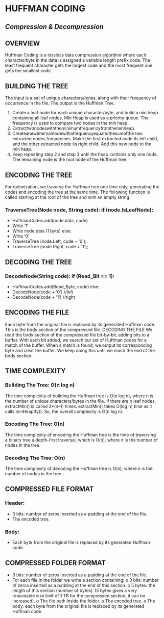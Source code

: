 # **HUFFMAN CODING**
## *Compression & Decompression*

## OVERVIEW

Huffman Coding is a lossless data compression algorithm where each character/byte in the data is assigned a variable length prefix code. The least frequent character gets the largest code and the most frequent one gets the smallest code.

## BUILDING THE TREE

The input is a set of unique characters/bytes, along with their frequency of occurrence in the file. The output is the Huffman Tree.
1. Create a leaf node for each unique character/byte, and build a min heap containing all leaf nodes.
Min Heap is used as a priority queue. The frequency is used to compare two nodes in the min heap.
2. Extracttwonodeswiththeminimumfrequencyfromtheminheap.
3. Createanewinternalnodewithafrequencyequaltothesumofthe two extracted nodes frequencies. Make the first extracted node its left child, and the other extracted node its right child. Add this new node to the min heap.
4. Keep repeating step 2 and step 3 until the heap contains only one node. The remaining node is the root node of the Huffman tree.
   
## ENCODING THE TREE

For optimization, we traverse the Huffman tree one time only, generating the codes and encoding the tree at the same time. The following function is called starting at the root of the tree and with an empty string:

### TraverseTree(Node node, String code): if (node.IsLeafNode):
- HuffmanCodes.add(node.data, code)
- Write ‘1’
- Write node.data (1 byte)
else:
- Write ‘0’
- TraverseTree (node.Left, code + ‘0’);
- TraverseTree (node.Right, code + ‘1’);

## DECODING THE TREE

### DecodeNode(String code): if (Read_Bit == 1):
- HuffmanCodes.add(Read_Byte, code) else:
- DecodeNode(code + ‘0’) //left
- DecodeNode(code + ‘1’) //right
  
## ENCODING THE FILE

Each byte from the original file is replaced by its generated Huffman code. This is the body section of the compressed file.
DECODING THE FILE
We read the body section of the compressed file bit-by-bit, adding bits to a buffer. With each bit added, we search our set of Huffman codes for a match of the buffer. When a match is found, we output its corresponding byte and clear the buffer. We keep doing this until we reach the end of the body section.

## TIME COMPLEXITY

### Building The Tree: O(n log n)

The time complexity of building the Huffman tree is O(n log n), where n is the number of unique characters/bytes in the file. If there are n leaf nodes, extractMin() is called 2*(n–1) times. extractMin() takes O(log n) time as it calls minHeapify(). So, the overall complexity is O(n log n).

### Encoding The Tree: O(n)

The time complexity of encoding the Huffman tree is the time of traversing a binary tree a depth-first traversal, which is O(n), where n is the number of nodes in the tree.

### Decoding The Tree: O(n)

The time complexity of decoding the Huffman tree is O(n), where n is the number of nodes in the tree.
   
## COMPRESSED FILE FORMAT

### Header:
- 3 bits: number of zeros inserted as a padding at the end of the file.
- The encoded tree.

### Body:
- Each byte from the original file is replaced by its generated Huffman code.

## COMPRESSED FOLDER FORMAT

- 3 bits: number of zeros inserted as a padding at the end of the file.
- For each file in the folder we write a section containing:
o 3 bits: number of zeros inserted as a padding at the end of this section.
o 5 bytes: the length of this section (number of bytes).
(5 bytes gives a very reasonable size limit of 1 TB for the compressed section, it can be increased).
o The file path inside the folder.
o The encoded tree.
o The body: each byte from the original file is replaced by its
generated Huffman code.
